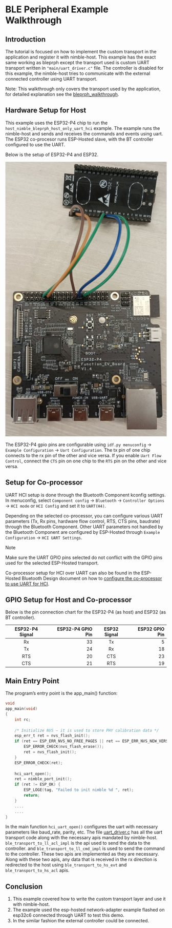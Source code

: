 # BLE Peripheral Example Walkthrough

## Introduction

The tutorial is focused on how to implement the custom transport in the application and register it with nimble-host. This example has the exact same working as bleprph except the transport used is custom UART transport written in `"main/uart_driver.c"` file. The controller is disabled for this example, the nimble-host tries to communicate with the external connected controller using UART transport.

Note: This walkthrough only covers the transport used by the application, for detailed explanation see the [bleprph_walkthrough](https://github.com/espressif/esp-idf/blob/master/examples/bluetooth/nimble/bleprph/tutorial/bleprph_walkthrough.md).

## Hardware Setup for Host

This example uses the ESP32-P4 chip to run the `host_nimble_bleprph_host_only_uart_hci` example. The example runs the nimble-host and sends and receives the commands and events using uart. The ESP32 co-procesor runs ESP-Hosted slave, with the BT controller configured to use the UART.

Below is the setup of ESP32-P4 and ESP32.

<img src="hardware_setup.jpg" alt="ESP32-P4-Function-EV-Board with ESP32, connected via UART" width="600" />

The ESP32-P4 gpio pins are configurable using `idf.py menuconfig` -> `Example Configuration` -> `Uart Configuration`. The tx pin of one chip connects to the rx pin of the other and vice versa. If you enable `Uart Flow Control`, connect the `CTS` pin on one chip to the `RTS` pin on the other and vice versa.

## Setup for Co-processor

UART HCI setup is done through the Bluetooth Component kconfig
settings. In menuconfig, select `Component config` -> `Bluetooth` ->
`Controller Options` -> `HCI mode` or `HCI Config` and set it to
`UART(H4)`.

Depending on the selected co-processor, you can configure various UART
parameters (Tx, Rx pins, hardware flow control, RTS, CTS pins,
baudrate) through the Bluetooth Component. Other UART parameters not
handled by the Bluetooth Component are configured by ESP-Hosted
through `Example Configuration` -> `HCI UART Settings`.

> [!NOTE]
> Make sure the UART GPIO pins selected do not conflict with the GPIO
> pins used for the selected ESP-Hosted transport.

Co-processor setup for HCI over UART can also be found in the ESP-Hosted Bluetooth Design document on how to [configure the co-processor to use UART for HCI](https://github.com/espressif/esp-hosted-mcu/blob/main/docs/bluetooth_design.md#6-configuring-the-co-processor-for-uart-hci).


## GPIO Setup for Host and Co-processor

Below is the pin connection chart for the ESP32-P4 (as host) and ESP32 (as BT controller).

| ESP32-P4 Signal | ESP32-P4 GPIO Pin | ESP32 Signal | ESP32 GPIO Pin |
|:---------------:|------------------:|:------------:|---------------:|
| Rx  | 33 | Tx  |  5 |
| Tx  | 24 | Rx  | 18 |
| RTS | 20 | CTS | 23 |
| CTS | 21 | RTS | 19 |

## Main Entry Point

The program’s entry point is the app_main() function:

```c
void
app_main(void)
{
    int rc;

    /* Initialize NVS — it is used to store PHY calibration data */
    esp_err_t ret = nvs_flash_init();
    if (ret == ESP_ERR_NVS_NO_FREE_PAGES || ret == ESP_ERR_NVS_NEW_VERSION_FOUND) {
        ESP_ERROR_CHECK(nvs_flash_erase());
        ret = nvs_flash_init();
    }
    ESP_ERROR_CHECK(ret);

    hci_uart_open();
    ret = nimble_port_init();
    if (ret != ESP_OK) {
        ESP_LOGE(tag, "Failed to init nimble %d ", ret);
        return;
    }
    ....
    ....
}
```
In the main function `hci_uart_open()` configures the uart with necessary parameters like baud_rate, parity, etc. The file [uart_driver.c](../main/uart_driver.c) has all the uart transport code along with the necessary apis mandated by nimble-host. `ble_transport_to_ll_acl_impl` is the api used to send the data to the controller. and `ble_transport_to_ll_cmd_impl` is used to send the command to the controller. These two apis are implemented as they are necessary. Along with these two apis, any data that is received in the rx direction is redirected to the host using `ble_transport_to_hs_evt` and `ble_transport_to_hs_acl` apis.

## Conclusion
1. This example covered how to write the custom transport layer and use it with nimble-host.
2. The example used the esp-hosted network-adapter example flashed on esp32c6 connected through UART to test this demo.
3. In the similar fashion the external controller could be connected.
